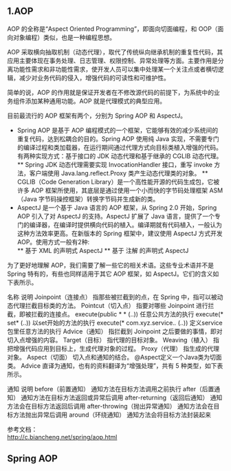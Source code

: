 ## 1.AOP
AOP 的全称是“Aspect Oriented Programming”，即面向切面编程，和 OOP（面向对象编程）类似，也是一种编程思想。

AOP 采取横向抽取机制（动态代理），取代了传统纵向继承机制的重复性代码，其应用主要体现在事务处理、日志管理、权限控制、异常处理等方面。主要作用是分离功能性需求和非功能性需求，使开发人员可以集中处理某一个关注点或者横切逻辑，减少对业务代码的侵入，增强代码的可读性和可维护性。

简单的说，AOP 的作用就是保证开发者在不修改源代码的前提下，为系统中的业务组件添加某种通用功能。AOP 就是代理模式的典型应用。  

目前最流行的 AOP 框架有两个，分别为 Spring AOP 和 AspectJ。

* Spring AOP 是基于 AOP 编程模式的一个框架，它能够有效的减少系统间的重复代码，达到松耦合的目的。Spring AOP 使用纯 Java 实现，不需要专门的编译过程和类加载器，在运行期间通过代理方式向目标类植入增强的代码。有两种实现方式：基于接口的 JDK 动态代理和基于继承的 CGLIB 动态代理。
    ** Spring JDK 动态代理需要实现 InvocationHandler 接口，重写 invoke 方法，客户端使用 Java.lang.reflect.Proxy 类产生动态代理类的对象。
    ** CGLIB（Code Generation Library）是一个高性能开源的代码生成包，它被许多 AOP 框架所使用，其底层是通过使用一个小而快的字节码处理框架 ASM（Java 字节码操控框架）转换字节码并生成新的类。
* AspectJ 是一个基于 Java 语言的 AOP 框架，从 Spring 2.0 开始，Spring AOP 引入了对 AspectJ 的支持。AspectJ 扩展了 Java 语言，提供了一个专门的编译器，在编译时提供横向代码的植入。编译期就有代码植入，一般认为这种方法效率更高。在新版本的 Spring 框架中，建议使用 AspectJ 方式开发 AOP。使用方式一般有2种:  
    ** 基于 XML 的声明式 AspectJ
    ** 基于 注解 的声明式 AspectJ 
  

为了更好地理解 AOP，我们需要了解一些它的相关术语。这些专业术语并不是 Spring 特有的，有些也同样适用于其它 AOP 框架，如 AspectJ。它们的含义如下表所示。

名称	说明
Joinpoint（连接点）	指那些被拦截到的点，在 Spring 中，指可以被动态代理拦截目标类的方法。
Pointcut（切入点）	指要对哪些 Joinpoint 进行拦截，即被拦截的连接点。
    execute(public * * (..)) 任意公共方法的执行
    execute(* set* (..))     以set开始的方法的执行
    execute(* com.xyz.service.*.* (..))     定义service包里任意方法的执行
Advice（通知）	指拦截到 Joinpoint 之后要做的事情，即对切入点增强的内容。
Target（目标）	指代理的目标对象。
Weaving（植入）	指把增强代码应用到目标上，生成代理对象的过程。
Proxy（代理）	指生成的代理对象。
Aspect（切面）	切入点和通知的结合。 @Aspect定义一个Java类为切面类。
Advice 直译为通知，也有的资料翻译为“增强处理”，共有 5 种类型，如下表所示。

通知	说明
before（前置通知）	通知方法在目标方法调用之前执行
after（后置通知）	通知方法在目标方法返回或异常后调用
after-returning（返回后通知）	通知方法会在目标方法返回后调用
after-throwing（抛出异常通知）	通知方法会在目标方法抛出异常后调用
around（环绕通知）	通知方法会将目标方法封装起来

参考文档：  
http://c.biancheng.net/spring/aop.html


## Spring AOP


